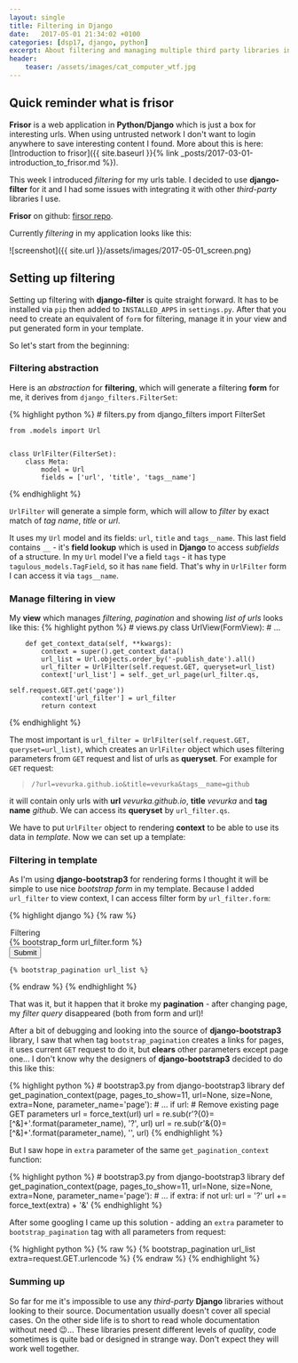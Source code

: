 ```yaml
---
layout: single
title: Filtering in Django
date:   2017-05-01 21:34:02 +0100
categories: [dsp17, django, python]
excerpt: About filtering and managing multiple third party libraries in Django
header:
    teaser: /assets/images/cat_computer_wtf.jpg
---
```


## Quick reminder what is **frisor**

**Frisor** is a web application in **Python/Django** which is just a box for interesting urls. When using untrusted network
I don't want to login anywhere to save interesting content I found. More about this is here:
[Introduction to frisor]({{ site.baseurl }}{% link _posts/2017-03-01-introduction_to_frisor.md %}).

This week I introduced *filtering* for my urls table. I decided to use **django-filter** for it and
I had some issues with integrating it with other *third-party* libraries I use.

**Frisor** on github: [firsor repo](https://github.com/vevurka/frisor).

Currently *filtering* in my application looks like this:

![screenshot]({{ site.url }}/assets/images/2017-05-01_screen.png)


## Setting up filtering

Setting up filtering with **django-filter** is quite straight forward. It has to be installed via `pip`
then added to `INSTALLED_APPS` in `settings.py`. After that you need to create an equivalent of `form`
for filtering, manage it in your view and put generated form in your template.

So let's start from the beginning:

### Filtering abstraction

Here is an *abstraction* for **filtering**, which will generate a filtering **form** for me,
it derives from `django_filters.FilterSet`:

{% highlight python %}
    # filters.py
    from django_filters import FilterSet

    from .models import Url


    class UrlFilter(FilterSet):
        class Meta:
            model = Url
            fields = ['url', 'title', 'tags__name']
{% endhighlight %}

`UrlFilter` will generate a simple form, which will allow to *filter* by exact match of *tag name*,
*title* or *url*.

It uses my  `Url` model and its fields: `url`, `title` and `tags__name`.
This last field contains `__` - it's **field lookup** which
is used in **Django** to access *subfields* of a structure. In my `Url` model I've
a field `tags` - it has type `tagulous_models.TagField`, so it has `name` field. That's why in
`UrlFilter` form I can access it via `tags__name`.


### Manage filtering in view

My **view** which manages *filtering*, *pagination* and showing *list of urls* looks like this:
{% highlight python %}
    # views.py
    class UrlView(FormView):
        # ...

        def get_context_data(self, **kwargs):
            context = super().get_context_data()
            url_list = Url.objects.order_by('-publish_date').all()
            url_filter = UrlFilter(self.request.GET, queryset=url_list)
            context['url_list'] = self._get_url_page(url_filter.qs,
                                                     self.request.GET.get('page'))
            context['url_filter'] = url_filter
            return context

{% endhighlight %}

The most important is `url_filter = UrlFilter(self.request.GET, queryset=url_list)`, which
creates an `UrlFilter` object which uses filtering parameters from `GET` request and list of urls as **queryset**.
For example for `GET` request:

> `/?url=vevurka.github.io&title=vevurka&tags__name=github`

it will contain only urls with **url** *vevurka.github.io*, **title** *vevurka* and
**tag name** *github*. We can access its **queryset** by `url_filter.qs`.

We have to put `UrlFilter` object to rendering **context** to be able to use its data
in *template*. Now we can set up a template:

### Filtering in template

As I'm using **django-bootstrap3** for rendering forms I thought it will be simple
to use nice *bootstrap form* in my template. Because I added `url_filter` to
view context, I can access filter form by `url_filter.form`:

{% highlight django %}
{% raw %}
    <!-- index.html -->
    <form action="" method="get">
        <legend>Filtering</legend>
        {% bootstrap_form url_filter.form %}
      <div class="form-group">
        <button type="submit" class="btn btn-primary">Submit</button>
      </div>
    </form>
    <!-- url list -->
    <!-- ... -->

    {% bootstrap_pagination url_list %}
{% endraw %}
{% endhighlight %}

That was it, but it happen that it broke my **pagination** - after changing page, my *filter
query* disappeared (both from form and url)!

After a bit of debugging and looking
into the source of **django-bootstrap3** library, I saw that when tag
`bootstrap_pagination` creates a links for pages, it uses current `GET` request to do it, but
**clears** other parameters except page one... I don't know why the designers of **django-bootstrap3**
decided to do this like this:

{% highlight python %}
    # bootstrap3.py from django-bootstrap3 library
    def get_pagination_context(page, pages_to_show=11,
                               url=None, size=None, extra=None,
                               parameter_name='page'):
        # ...
        if url:
            # Remove existing page GET parameters
            url = force_text(url)
            url = re.sub(r'\?{0}\=[^\&]+'.format(parameter_name), '?', url)
            url = re.sub(r'\&{0}\=[^\&]+'.format(parameter_name), '', url)
{% endhighlight %}

But I saw hope in `extra` parameter of the same `get_pagination_context` function:

{% highlight python %}
    # bootstrap3.py from django-bootstrap3 library
    def get_pagination_context(page, pages_to_show=11,
                               url=None, size=None, extra=None,
                               parameter_name='page'):
        # ...
        if extra:
            if not url:
                url = '?'
            url += force_text(extra) + '&'
{% endhighlight %}

After some googling I came up this solution - adding an `extra` parameter to
`bootstrap_pagination` tag with all parameters from request:

{% highlight python %}
{% raw %}
    {% bootstrap_pagination url_list extra=request.GET.urlencode %}
{% endraw %}
{% endhighlight %}

### Summing up

So far for me it's impossible to use any *third-party* **Django** libraries without
looking to their source.
Documentation usually doesn't cover all special cases. On the other side life is to short
to read whole documentation without need :wink:... These libraries present different levels of
*quality*, code sometimes is quite bad or designed in strange way. Don't expect they
will work well together.

